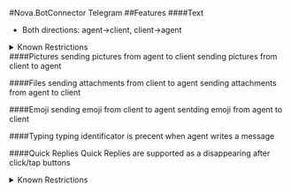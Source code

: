 #Nova.BotConnector Telegram
##Features
####Text
- Both directions: agent->client, client->agent

<details><summary>Known Restrictions</summary>
<p>
```
• Restriction 1
• Restriction 2
```
</p>
</details>
####Pictures
sending pictures from agent to client
sending pictures from client to agent

####Files
sending attachments from client to agent
sending attachments from agent to client

####Emoji
sending emoji from client to agent
sentding emoji from agent to client

####Typing
typing identificator is precent when agent writes a message

####Quick Replies
Quick Replies are supported as a disappearing after click/tap buttons
<details><summary>Known Restrictions</summary>
<p>
```
Keyboards:
Maximum label (buttons text) length 75 characters
Maximum content length 3000 characters
Maximum 5 buttons per row
Maximum 49 rows

Inline Keyboard:
Maximum 8 buttons per row
Maximum 100 button rows
```
</p>
</details>
####Card
- [x] Card is supported as a separate structure of *Picture*, *Title* with *Subtitle* and *Quick Replies* buttons
<details><summary>Known Restrictions</summary>
<p>
```
Maximum 3 button rows
More than 3 button rows will be sent as a keyboard layout
```
</p>
</details>
####Button List
- [x] Button List is supported as a Title with number of buttons positioned vertically 
<details><summary>Known Restrictions</summary>
<p>
```
Maximum 100 button rows
```
</p>
</details>
####Button Grid
- [x] Button Grid is supported as a Title with number of buttons positioned horizontally 
<details><summary>Known Restrictions</summary>
<p>
```
Maximum 8 buttons per row
```
</p>
</details>
####Carousel
- [x] Carousel is supported as a number of Card type messages, where only last one will have buttons  